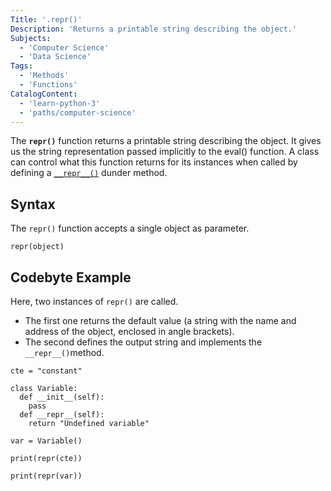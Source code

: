```yaml
---
Title: '.repr()'
Description: 'Returns a printable string describing the object.'
Subjects:
  - 'Computer Science'
  - 'Data Science'
Tags:
  - 'Methods'
  - 'Functions'
CatalogContent:
  - 'learn-python-3'
  - 'paths/computer-science'
---
```


The **`repr()`** function returns a printable string describing the object. It gives us the string representation passed implicitly to the eval() function.
A class can control what this function returns for its instances when called by defining a [`__repr__()`](https://www.codecademy.com/resources/docs/python/dunder-methods/repr) dunder method.

## Syntax

The `repr()` function accepts a single object as parameter. 

```pseudo
repr(object)
```

## Codebyte Example

Here, two instances of `repr()` are called.
- The first one returns the default value (a string with the name and address of the object, enclosed in angle brackets).
- The second defines the output string and implements the `__repr__()`method.

```codebyte/python
cte = "constant"

class Variable:
  def __init__(self):
    pass
  def __repr__(self):
    return "Undefined variable"
    
var = Variable()

print(repr(cte))

print(repr(var))

```
